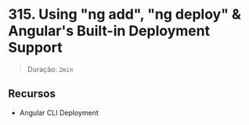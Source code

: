 # 315. Using "ng add", "ng deploy" & Angular's Built-in Deployment Support

> Duração: `2min`

## Recursos
- Angular CLI Deployment
